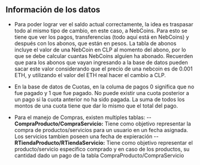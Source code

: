 ## Información de los datos

- Para poder lograr ver el saldo actual correctamente, la idea es traspasar todo al mismo tipo de cambio, en este caso, a NebCoins. Para esto se tiene que ver los pagos, transferencias (todo aquí está en NebCoins) y después con los abonos, que están en pesos. La tabla de abonos incluye el valor de una NebCoin en CLP al momento del abono, por lo que se debe calcular cuantas NebCoins alguien ha abonado. Recuerden que para los abonos que vayan ingresando a la base de datos pueden sacar este valor considerando que el precio de una nebcoin es de 0.001 ETH, y utilizando el valor del ETH real hacer el cambio a CLP.

- En la base de datos de Cuotas, en la columa de pagos 0 significa que no fue pagado y 1 que fue pagado. No puede existir una cuota posterior a un pago si la cuota anterior no ha sido pagada. La suma de todos los montos de una cuota tiene que dar lo mismo que el total del pago.

- Para el manejo de Compras, existen multiples tablas:
-- **CompraProducto/CompraServicio:** Tiene como objetivo representar la compra de productos/servicios para un usuario en un fecha asignada. Los servicios tambien poseen una fecha de expieración
-- **RTiendaProducto/RTiendaServicio:** Tiene como objetivo representar el producto/servicio especifico comprado y en caso de los productos, su cantidad dado un pago de la tabla CompraProducto/CompraServicio
